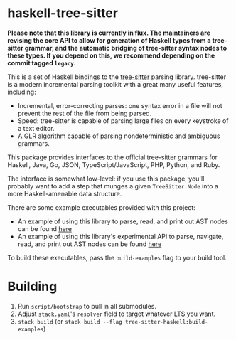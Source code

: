 # haskell-tree-sitter

**Please note that this library is currently in flux. The maintainers are revising the core API to allow for generation of Haskell types from a tree-sitter grammar, and the automatic bridging of tree-sitter syntax nodes to these types. If you depend on this, we recommend depending on the commit tagged `legacy`.**

This is a set of Haskell bindings to the [tree-sitter][tree-sitter]
parsing library. tree-sitter is a modern incremental parsing toolkit
with a great many useful features, including:

* Incremental, error-correcting parses: one syntax error in a file
  will not prevent the rest of the file from being parsed.
* Speed: tree-sitter is capable of parsing large files on every
  keystroke of a text editor.
* A GLR algorithm capable of parsing nondeterministic and ambiguous
  grammars.

This package provides interfaces to the official tree-sitter grammars
for Haskell, Java, Go, JSON, TypeScript/JavaScript, PHP, Python, and
Ruby.

The interface is somewhat low-level: if you use this package, you'll
probably want to add a step that munges a given `TreeSitter.Node` into
a more Haskell-amenable data structure.

There are some example executables provided with this project:

* An example of using this library to parse, read, and print out AST nodes
can be found [here](https://github.com/tree-sitter/haskell-tree-sitter/blob/master/languages/haskell/examples/Demo.hs)
* An example of using this library's experimental API to parse, navigate, read, and print out AST nodes
can be found [here](https://github.com/tree-sitter/haskell-tree-sitter/blob/master/languages/haskell/examples/DemoPtr.hs)

To build these executables, pass the `build-examples` flag to your build tool.

[tree-sitter]: https://github.com/tree-sitter/tree-sitter

# Building

1. Run `script/bootstrap` to pull in all submodules.
2. Adjust `stack.yaml`'s `resolver` field to target whatever LTS you want.
3. `stack build` (or `stack build --flag tree-sitter-haskell:build-examples`)
